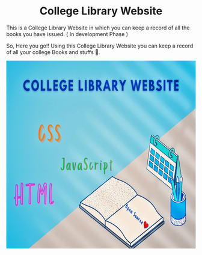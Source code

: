 <h1 align="center">College Library Website</h1>

This is a College Library Website in which you can keep a record of all the books you have issued. ( In development Phase )


So, Here you go!! Using this College Library Website you can keep a record of all your college Books and stuffs 🤩. 

<p align="center"><img src="./assets/images/poster.jpg" height="500" width="800"></p>

